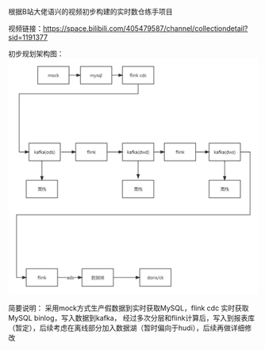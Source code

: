 根据B站大佬语兴的视频初步构建的实时数仓练手项目

视频链接：https://space.bilibili.com/405479587/channel/collectiondetail?sid=1191377

初步规划架构图：
![初步架构](pic/流程图.jpg)

简要说明：
采用mock方式生产假数据到实时获取MySQL，flink cdc 实时获取MySQL binlog，写入数据到kafka，
经过多次分层和flink计算后，写入到报表库（暂定），后续考虑在离线部分加入数据湖（暂时偏向于hudi），后续再做详细修改
